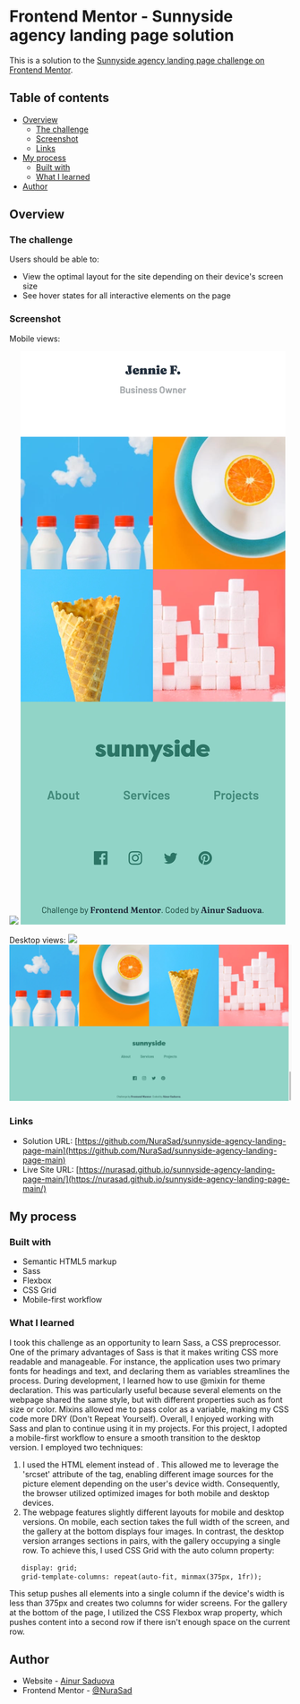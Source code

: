 # Frontend Mentor - Sunnyside agency landing page solution

This is a solution to the [Sunnyside agency landing page challenge on Frontend Mentor](https://www.frontendmentor.io/challenges/sunnyside-agency-landing-page-7yVs3B6ef).

## Table of contents

- [Overview](#overview)
  - [The challenge](#the-challenge)
  - [Screenshot](#screenshot)
  - [Links](#links)
- [My process](#my-process)
  - [Built with](#built-with)
  - [What I learned](#what-i-learned)
- [Author](#author)

## Overview

### The challenge

Users should be able to:

- View the optimal layout for the site depending on their device's screen size
- See hover states for all interactive elements on the page

### Screenshot

Mobile views:

![](./mobile-menu.jpg)
![](./mobile-footer.png)

Desktop views:
![](./desktop.jpg)
![](./desktop-footer.png)

### Links

- Solution URL: [https://github.com/NuraSad/sunnyside-agency-landing-page-main](https://github.com/NuraSad/sunnyside-agency-landing-page-main)
- Live Site URL: [https://nurasad.github.io/sunnyside-agency-landing-page-main/](https://nurasad.github.io/sunnyside-agency-landing-page-main/)

## My process

### Built with

- Semantic HTML5 markup
- Sass
- Flexbox
- CSS Grid
- Mobile-first workflow

### What I learned

I took this challenge as an opportunity to learn Sass, a CSS preprocessor. One of the primary advantages of Sass is that it makes writing CSS more readable and manageable. For instance, the application uses two primary fonts for headings and text, and declaring them as variables streamlines the process. During development, I learned how to use @mixin for theme declaration. This was particularly useful because several elements on the webpage shared the same style, but with different properties such as font size or color. Mixins allowed me to pass color as a variable, making my CSS code more DRY (Don't Repeat Yourself). Overall, I enjoyed working with Sass and plan to continue using it in my projects.
For this project, I adopted a mobile-first workflow to ensure a smooth transition to the desktop version. I employed two techniques:

1. I used the <picture> HTML element instead of <img>. This allowed me to leverage the 'srcset' attribute of the <picture> tag, enabling different image sources for the picture element depending on the user's device width. Consequently, the browser utilized optimized images for both mobile and desktop devices.
2. The webpage features slightly different layouts for mobile and desktop versions. On mobile, each section takes the full width of the screen, and the gallery at the bottom displays four images. In contrast, the desktop version arranges sections in pairs, with the gallery occupying a single row. To achieve this, I used CSS Grid with the auto column property:

```
   display: grid;
   grid-template-columns: repeat(auto-fit, minmax(375px, 1fr));
```

This setup pushes all elements into a single column if the device's width is less than 375px and creates two columns for wider screens.
For the gallery at the bottom of the page, I utilized the CSS Flexbox wrap property, which pushes content into a second row if there isn't enough space on the current row.

## Author

- Website - [Ainur Saduova](https://www.ainursaduova.com/)
- Frontend Mentor - [@NuraSad](https://www.frontendmentor.io/profile/NuraSad)
